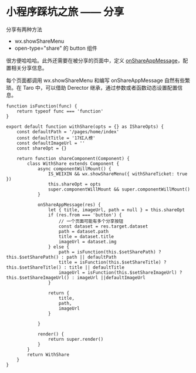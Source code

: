 # 小程序踩坑之旅 —— 分享

分享有两种方法

- wx.showShareMenu
- open-type="share" 的 button 组件

很方便哈哈哈。此外还需要在被分享的页面中，定义 [onShareAppMessage](https://developers.weixin.qq.com/miniprogram/dev/reference/api/Page.html#onShareAppMessage-Object-object)，配置相关分享信息。

每个页面都调用 wx.showShareMenu 和编写 onShareAppMessage 自然有些繁琐。在 Taro 中，可以借助 Derector 继承，通过参数或者函数动态设置配置信息。

```
function isFunction(func) {
    return typeof func === 'function'
}

export default function withShare(opts = {} as IShareOpts) {
    const defaultPath = '/pages/home/index'
    const defaultTitle = '17红人榜'
    const defaultImageUrl = ''
    const shareOpt = {}

    return function shareComponent(Component) {
        class WithShare extends Component {
            async componentWillMount() {
                IS_WEIXIN && wx.showShareMenu({ withShareTicket: true })
                this.shareOpt = opts
                super.componentWillMount && super.componentWillMount()
            }

            onShareAppMessage(res) {
                let { title, imageUrl, path = null } = this.shareOpt
                if (res.from === 'button') {
                    // 一个页面可能有多个分享按钮
                    const dataset = res.target.dataset
                    path = dataset.path
                    title = dataset.title
                    imageUrl = dataset.img
                } else {
                    path = isFunction(this.$setSharePath) ? this.$setSharePath() : path || defaultPath
                    title = isFunction(this.$setShareTitle) ? this.$setShareTitle() : title || defaultTitle
                    imageUrl = isFunction(this.$setShareImageUrl) ? this.$setShareImageUrl() : imageUrl ||defaultImageUrl
                }

                return {
                    title,
                    path,
                    imageUrl
                }

            }

            render() {
                return super.render()
            }
        }
        return WithShare
    }
}
```